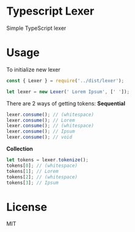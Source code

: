# Typescript Lexer
Simple TypeScript lexer

# Usage
To initialize new lexer
```javascript
const { Lexer } = require('../dist/lexer');

let lexer = new Lexer(' Lorem Ipsum', [' ']);
```

There are 2 ways of getting tokens:
**Sequential**
```javascript
lexer.consume(); // (whitespace)
lexer.consume(); // Lorem
lexer.consume(); // (whitespace)
lexer.consume(); // Ipsum
lexer.consume(); // void
```

**Collection**
```javascript
let tokens = lexer.tokenize();
tokens[0]; // (whitespace)
tokens[1]; // Lorem
tokens[2]; // (whitespace)
tokens[3]; // Ipsum
```

##
# License
MIT